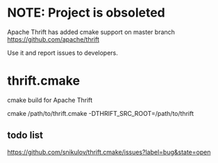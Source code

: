 NOTE: Project is obsoleted
===========================

Apache Thrift has added cmake support on master branch https://github.com/apache/thrift

Use it and report issues to developers.

thrift.cmake
============

cmake build for Apache Thrift

cmake /path/to/thrift.cmake -DTHRIFT_SRC_ROOT=/path/to/thrift


todo list
----------

https://github.com/snikulov/thrift.cmake/issues?label=bug&state=open
